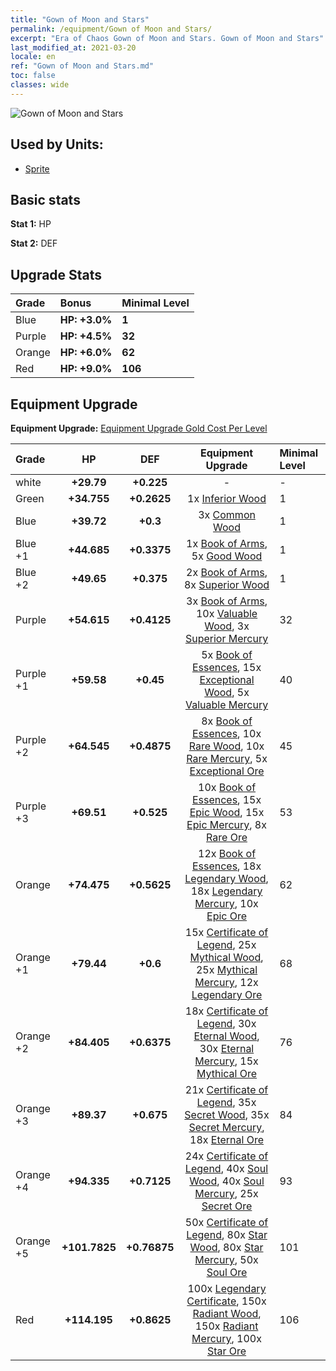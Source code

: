 ```yaml
---
title: "Gown of Moon and Stars"
permalink: /equipment/Gown of Moon and Stars/
excerpt: "Era of Chaos Gown of Moon and Stars. Gown of Moon and Stars"
last_modified_at: 2021-03-20
locale: en
ref: "Gown of Moon and Stars.md"
toc: false
classes: wide
---
```


  ![Gown of Moon and Stars](/images/e/e_9012.png)

## Used by Units:

* [Sprite](/units/Sprite/) 


## Basic stats
 **Stat 1:** HP

 **Stat 2:** DEF

## Upgrade Stats

  |     Grade    |   Bonus | Minimal Level | 
  |:-------------|:--------|:--------------| 
  | Blue | **HP: +3.0%** | **1** | 
  | Purple | **HP: +4.5%** | **32** | 
  | Orange | **HP: +6.0%** | **62** | 
  | Red | **HP: +9.0%** | **106** | 


## Equipment Upgrade
 **Equipment Upgrade:** [Equipment Upgrade Gold Cost Per Level](/equipment/EquipmentUpgradeCostPerLevel/) 

  |          Grade      | HP | DEF | Equipment Upgrade | Minimal Level |
  |:--------------------|:---------:|:---------:|:----------------:|:--------------|
  | white | **+29.79** | **+0.225** | - | - |
  | Green | **+34.755** | **+0.2625** | 1x [Inferior Wood](/Items/mat_1/) | 1 |
  | Blue | **+39.72** | **+0.3** | 3x [Common Wood](/Items/mat_7/) | 1 |
  | Blue +1 | **+44.685** | **+0.3375** | 1x [Book of Arms](/Items/mat_18/), 5x [Good Wood](/Items/mat_13/) | 1 |
  | Blue +2 | **+49.65** | **+0.375** | 2x [Book of Arms](/Items/mat_25/), 8x [Superior Wood](/Items/mat_20/) | 1 |
  | Purple | **+54.615** | **+0.4125** | 3x [Book of Arms](/Items/mat_32/), 10x [Valuable Wood](/Items/mat_27/), 3x [Superior Mercury](/Items/mat_21/) | 32 |
  | Purple +1 | **+59.58** | **+0.45** | 5x [Book of Essences](/Items/mat_39/), 15x [Exceptional Wood](/Items/mat_34/), 5x [Valuable Mercury](/Items/mat_28/) | 40 |
  | Purple +2 | **+64.545** | **+0.4875** | 8x [Book of Essences](/Items/mat_46/), 10x [Rare Wood](/Items/mat_41/), 10x [Rare Mercury](/Items/mat_42/), 5x [Exceptional Ore](/Items/mat_33/) | 45 |
  | Purple +3 | **+69.51** | **+0.525** | 10x [Book of Essences](/Items/mat_53/), 15x [Epic Wood](/Items/mat_48/), 15x [Epic Mercury](/Items/mat_49/), 8x [Rare Ore](/Items/mat_40/) | 53 |
  | Orange | **+74.475** | **+0.5625** | 12x [Book of Essences](/Items/mat_60/), 18x [Legendary Wood](/Items/mat_55/), 18x [Legendary Mercury](/Items/mat_56/), 10x [Epic Ore](/Items/mat_47/) | 62 |
  | Orange +1 | **+79.44** | **+0.6** | 15x [Certificate of Legend](/Items/mat_67/), 25x [Mythical Wood](/Items/mat_62/), 25x [Mythical Mercury](/Items/mat_63/), 12x [Legendary Ore](/Items/mat_54/) | 68 |
  | Orange +2 | **+84.405** | **+0.6375** | 18x [Certificate of Legend](/Items/mat_74/), 30x [Eternal Wood](/Items/mat_69/), 30x [Eternal Mercury](/Items/mat_70/), 15x [Mythical Ore](/Items/mat_61/) | 76 |
  | Orange +3 | **+89.37** | **+0.675** | 21x [Certificate of Legend](/Items/mat_81/), 35x [Secret Wood](/Items/mat_76/), 35x [Secret Mercury](/Items/mat_77/), 18x [Eternal Ore](/Items/mat_68/) | 84 |
  | Orange +4 | **+94.335** | **+0.7125** | 24x [Certificate of Legend](/Items/mat_88/), 40x [Soul Wood](/Items/mat_83/), 40x [Soul Mercury](/Items/mat_84/), 25x [Secret Ore](/Items/mat_75/) | 93 |
  | Orange +5 | **+101.7825** | **+0.76875** | 50x [Certificate of Legend](/Items/mat_95/), 80x [Star Wood](/Items/mat_90/), 80x [Star Mercury](/Items/mat_91/), 50x [Soul Ore](/Items/mat_82/) | 101 |
  | Red | **+114.195** | **+0.8625** | 100x [Legendary Certificate](/Items/mat_102/), 150x [Radiant Wood](/Items/mat_97/), 150x [Radiant Mercury](/Items/mat_98/), 100x [Star Ore](/Items/mat_89/) | 106 |

